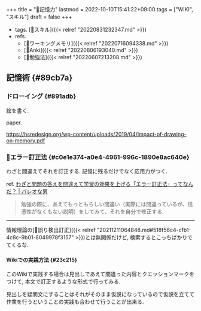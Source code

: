 +++
title = "📝記憶力"
lastmod = 2022-10-10T15:41:22+09:00
tags = ["WIKI", "スキル"]
draft = false
+++

-   tags. [🔖スキル]({{< relref "20220831232347.md" >}})
-   refs.
    -   [📝ワーキングメモリ]({{< relref "20220716094338.md" >}})
    -   [📝Anki]({{< relref "20220806193040.md" >}})
    -   [🔖勉強法]({{< relref "20220607213208.md" >}})


## 記憶術 {#89cb7a}


### ドローイング {#891adb}

絵を書く.

paper.

<https://hsredesign.org/wp-content/uploads/2019/04/Impact-of-drawing-on-memory.pdf>


### 📝エラー訂正法 {#c0e1e374-a0e4-4961-996c-1890e8ac640e}

わざと間違えてそれを訂正する. 記憶に残るだけでなく応用力がつく.

ref. [わざと問題の答えを間違えて学習の効果を上げる「エラー訂正法」ってなんだ？ | パレオな男](https://yuchrszk.blogspot.com/2022/04/blog-post_13.html)

> 勉強の際に、あえてもっともらしい間違い（実際には間違っているが、信憑性がなくもない説明）をしてみて、それを自分で修正する.

---

情報理論の[📝誤り検出訂正]({{< relref "20211211064848.md#518f56c4-cfb1-4c8c-9b01-8049978f3157" >}})とは無関係だけど, 検索するとこっちばかりでてくるな.


#### Wikiでの実践方法 {#23c215}

このWikiで実践する場合は見出しであえて間違った内容とクエッションマークをつけて, 本文で訂正するような形式で行ってみる.

見出しを疑問文にすることはそれがそのまま仮説になっているので仮説を立てて作業を行うということの実践も合わせて行うことが出来る.
